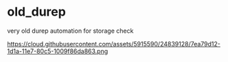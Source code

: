 # old_durep
very old durep automation for storage check 

https://cloud.githubusercontent.com/assets/5915590/24839128/7ea79d12-1d1a-11e7-80c5-1009f86da863.png
